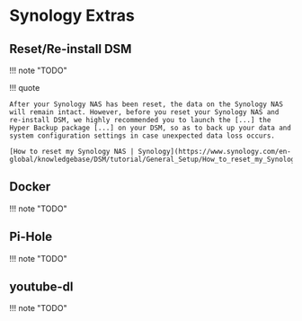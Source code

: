 # Synology Extras

## Reset/Re-install DSM

!!! note "TODO"

!!! quote

    After your Synology NAS has been reset, the data on the Synology NAS will remain intact. However, before you reset your Synology NAS and re-install DSM, we highly recommended you to launch the [...] the Hyper Backup package [...] on your DSM, so as to back up your data and system configuration settings in case unexpected data loss occurs.

    [How to reset my Synology NAS | Synology](https://www.synology.com/en-global/knowledgebase/DSM/tutorial/General_Setup/How_to_reset_my_Synology_NAS)

## Docker

!!! note "TODO"

## Pi-Hole

!!! note "TODO"

## youtube-dl

!!! note "TODO"

<!-- <https://registry.hub.docker.com/r/tzahi12345/youtubedl-material> -->
